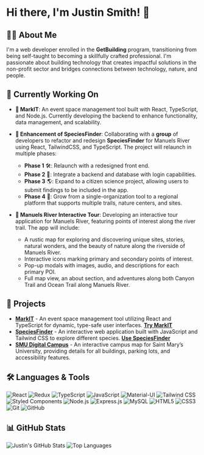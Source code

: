 # Hi there, I'm Justin Smith! 👋

## 🙋‍♂️ About Me
I'm a web developer enrolled in the **GetBuilding** program, transitioning from being self-taught to becoming a skillfully crafted professional. I'm passionate about building technology that creates impactful solutions in the non-profit sector and bridges connections between technology, nature, and people.

## 🌱 Currently Working On
- **📅 MarkIT**: An event space management tool built with React, TypeScript, and Node.js. Currently developing the backend to enhance functionality, data management, and scalability.

- **🦋 Enhancement of SpeciesFinder**: Collaborating with a **group** of developers to refactor and redesign **SpeciesFinder**  for Manuels River using React, TailwindCSS, and TypeScript. The project will relaunch in multiple phases:
  - **Phase 1** 🛠️: Relaunch with a redesigned front end.
  - **Phase 2** 🔐: Integrate a backend and database with login capabilities.
  - **Phase 3** 🌎: Expand to a citizen science project, allowing users to submit findings to be included in the app.
  - **Phase 4** 🌲: Grow from a single-organization tool to a regional platform that supports multiple trails, nature centers, and sites.
 
- **🌊 Manuels River Interactive Tour**: Developing an interactive tour application for Manuels River, featuring points of interest along the river trail. The app will include:
  - A rustic map for exploring and discovering unique sites, stories, natural wonders, and the beauty of nature along the riverside of Manuels River.
  - Interactive icons marking primary and secondary points of interest.
  - Pop-up modals with images, audio, and descriptions for each primary POI.
  - Full map view, an about section, and adventures along both Canyon Trail and Ocean Trail along Manuels River.


## 🚀 Projects
- [**MarkIT**](https://github.com/JustinDotRocks/MarkIT-V1.1) - An event space management tool utilizing React and TypeScript for dynamic, type-safe user interfaces. [**Try MarkIT**](https://justindotrocks.github.io/MarkIT-V1.1/)
- [**SpeciesFinder**](https://github.com/JustinDotRocks/SpeciesFinder) - An interactive web application built with JavaScript and Tailwind CSS to explore different species. [**Use SpeciesFinder**](https://justindotrocks.github.io/SpeciesFinder/#)
- [**SMU Digital Campus**](https://smu-phase-1-tpg.onrender.com/) - An interactive campus map for Saint Mary’s University, providing details for all buildings, parking lots, and accessibility features.


## 🛠️ Languages & Tools
![React](https://img.shields.io/badge/-React-61DAFB?logo=react&logoColor=black)
![Redux](https://img.shields.io/badge/-Redux%20Toolkit-764ABC?logo=redux&logoColor=white)
![TypeScript](https://img.shields.io/badge/-TypeScript-3178C6?logo=typescript&logoColor=white)
![JavaScript](https://img.shields.io/badge/-JavaScript-F7DF1E?logo=javascript&logoColor=black)
![Material-UI](https://img.shields.io/badge/-Material--UI-0081CB?logo=material-ui&logoColor=white)
![Tailwind CSS](https://img.shields.io/badge/-Tailwind%20CSS-38B2AC?logo=tailwind-css&logoColor=white)
![Styled Components](https://img.shields.io/badge/-Styled--Components-DB7093?logo=styled-components&logoColor=white)
![Node.js](https://img.shields.io/badge/-Node.js-339933?logo=node.js&logoColor=white)
![Express.js](https://img.shields.io/badge/-Express.js-000000?logo=express&logoColor=white)
![MySQL](https://img.shields.io/badge/-MySQL-4479A1?logo=mysql&logoColor=white)
![HTML5](https://img.shields.io/badge/-HTML5-E34F26?logo=html5&logoColor=white)
![CSS3](https://img.shields.io/badge/-CSS3-1572B6?logo=css3&logoColor=white)
![Git](https://img.shields.io/badge/-Git-F05032?logo=git&logoColor=white)
![GitHub](https://img.shields.io/badge/-GitHub-181717?logo=github&logoColor=white)


## 📊 GitHub Stats
![Justin's GitHub Stats](https://github-readme-stats.vercel.app/api?username=justindotrocks&show_icons=true&theme=default)
![Top Languages](https://github-readme-stats.vercel.app/api/top-langs/?username=justindotrocks&layout=compact&theme=default)

<!--
**JustinDotRocks/JustinDotRocks** is a ✨ _special_ ✨ repository because its `README.md` (this file) appears on your GitHub profile.
-->
